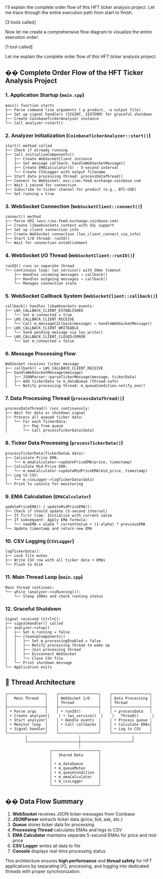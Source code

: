 I'll explain the complete order flow of this HFT ticker analysis project. Let me trace through the entire execution path from start to finish.


[3 tools called]

Now let me create a comprehensive flow diagram to visualize the entire execution order:


[1 tool called]

Let me explain the complete order flow of this HFT ticker analysis project:

## �� **Complete Order Flow of the HFT Ticker Analysis Project**

### **1. Application Startup (`main.cpp`)**

```
main() function starts
├── Parse command line arguments (-p product, -o output file)
├── Set up signal handlers (SIGINT, SIGTERM) for graceful shutdown
├── Create CoinbaseTickerAnalyzer instance
└── Call analyzer->start()
```

### **2. Analyzer Initialization (`CoinbaseTickerAnalyzer::start()`)**

```
start() method called
├── Check if already running
├── Call initializeComponents()
│   ├── Create WebSocketClient instance
│   ├── Set message callback: handleWebSocketMessage()
│   ├── Create EMACalculator(5) - 5-second interval
│   └── Create CSVLogger with output filename
├── Start data processing thread: processDataThread()
├── Connect to WebSocket: wss://ws-feed.exchange.coinbase.com
├── Wait 1 second for connection
├── Subscribe to ticker channel for product (e.g., BTC-USD)
└── Set running = true
```

### **3. WebSocket Connection (`WebSocketClient::connect()`)**

```
connect() method
├── Parse URI (wss://ws-feed.exchange.coinbase.com)
├── Create libwebsockets context with SSL support
├── Set up client connection info
├── Create WebSocket connection (lws_client_connect_via_info)
├── Start I/O thread: runIO()
└── Wait for connection establishment
```

### **4. WebSocket I/O Thread (`WebSocketClient::runIO()`)**

```
runIO() runs in separate thread
└── Continuous loop: lws_service() with 50ms timeout
    ├── Handles incoming messages → callback()
    ├── Handles outgoing messages → callback()
    └── Manages connection state
```

### **5. WebSocket Callback System (`WebSocketClient::callback()`)**

```
callback() handles libwebsockets events:
├── LWS_CALLBACK_CLIENT_ESTABLISHED
│   └── Set m_connected = true
├── LWS_CALLBACK_CLIENT_RECEIVE
│   └── Call m_messageCallback(message) → handleWebSocketMessage()
├── LWS_CALLBACK_CLIENT_WRITEABLE
│   └── Send pending message via lws_write()
└── LWS_CALLBACK_CLIENT_CLOSED/ERROR
    └── Set m_connected = false
```

### **6. Message Processing Flow**

```
WebSocket receives ticker message
├── callback() → LWS_CALLBACK_CLIENT_RECEIVE
├── handleWebSocketMessage(message)
│   ├── JSONParser::parseTickerMessage(message, tickerData)
│   ├── Add tickerData to m_dataQueue (thread-safe)
│   └── Notify processing thread: m_queueCondition.notify_one()
```

### **7. Data Processing Thread (`processDataThread()`)**

```
processDataThread() runs continuously:
├── Wait for data or shutdown signal
├── Process all queued ticker data:
│   └── For each TickerData:
│       ├── Pop from queue
│       └── Call processTickerData(data)
```

### **8. Ticker Data Processing (`processTickerData()`)**

```
processTickerData(TickerData& data):
├── Calculate Price EMA:
│   └── m_emaCalculator->updatePriceEMA(price, timestamp)
├── Calculate Mid-Price EMA:
│   └── m_emaCalculator->updateMidPriceEMA(mid_price, timestamp)
├── Log to CSV:
│   └── m_csvLogger->logTickerData(data)
└── Print to console for monitoring
```

### **9. EMA Calculation (`EMACalculator`)**

```
updatePriceEMA() / updateMidPriceEMA():
├── Check if should update (5-second interval)
├── If first time: Initialize with current value
├── If subsequent: Apply EMA formula:
│   └── newEMA = alpha * currentValue + (1-alpha) * previousEMA
└── Update timestamp and return new EMA
```

### **10. CSV Logging (`CSVLogger`)**

```
logTickerData():
├── Lock file mutex
├── Write CSV row with all ticker data + EMAs
└── Flush to disk
```

### **11. Main Thread Loop (`main.cpp`)**

```
Main thread continues:
└── while (analyzer->isRunning()):
    └── Sleep 100ms and check running status
```

### **12. Graceful Shutdown**

```
Signal received (Ctrl+C):
├── signalHandler() called
├── analyzer->stop()
│   ├── Set m_running = false
│   ├── cleanupComponents()
│   │   ├── Set m_processingEnabled = false
│   │   ├── Notify processing thread to wake up
│   │   ├── Join processing thread
│   │   ├── Disconnect WebSocket
│   │   └── Close CSV file
│   └── Print shutdown message
└── Application exits
```

## 🔄 **Thread Architecture**

```
┌─────────────────┐    ┌──────────────────┐    ┌─────────────────┐
│   Main Thread   │    │ WebSocket I/O    │    │ Data Processing │
│                 │    │ Thread           │    │ Thread          │
├─────────────────┤    ├──────────────────┤    ├─────────────────┤
│ • Parse args    │    │ • runIO()        │    │ • processData   │
│ • Create analyzer│    │ • lws_service()  │    │   Thread()      │
│ • Start analyzer│    │ • Handle events  │    │ • Process queue │
│ • Monitor loop  │    │ • Call callbacks │    │ • Calculate EMAs│
│ • Signal handler│    │                  │    │ • Log to CSV    │
└─────────────────┘    └──────────────────┘    └─────────────────┘
         │                       │                       │
         └───────────────────────┼───────────────────────┘
                                 │
                    ┌─────────────────────┐
                    │   Shared Data       │
                    │                     │
                    │ • m_dataQueue       │
                    │ • m_queueMutex      │
                    │ • m_queueCondition  │
                    │ • m_emaCalculator   │
                    │ • m_csvLogger       │
                    └─────────────────────┘
```

## �� **Data Flow Summary**

1. **WebSocket** receives JSON ticker messages from Coinbase
2. **JSONParser** extracts ticker data (price, bid, ask, etc.)
3. **Queue** stores ticker data for processing
4. **Processing Thread** calculates EMAs and logs to CSV
5. **EMA Calculator** maintains separate 5-second EMAs for price and mid-price
6. **CSV Logger** writes all data to file
7. **Console** displays real-time processing status

This architecture ensures **high performance** and **thread safety** for HFT applications by separating I/O, processing, and logging into dedicated threads with proper synchronization.